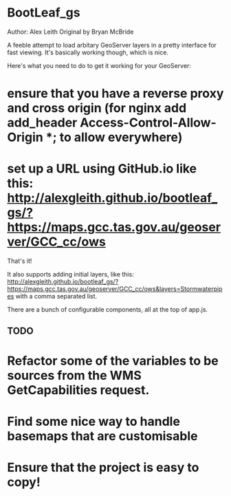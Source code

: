 BootLeaf_gs
========

Author: Alex Leith
Original by Bryan McBride


A feeble attempt to load arbitary GeoServer layers in a pretty interface for fast viewing. It's basically working though, which is nice.

Here's what you need to do to get it working for your GeoServer:
# ensure that you have a reverse proxy and cross origin (for nginx add add_header Access-Control-Allow-Origin *; to allow everywhere)
# set up a URL using GitHub.io like this: http://alexgleith.github.io/bootleaf_gs/?https://maps.gcc.tas.gov.au/geoserver/GCC_cc/ows

That's it!

It also supports adding initial layers, like this: http://alexgleith.github.io/bootleaf_gs/?https://maps.gcc.tas.gov.au/geoserver/GCC_cc/ows&layers=Stormwaterpipes with a comma separated list.

There are a bunch of configurable components, all at the top of app.js.


TODO
----
# Refactor some of the variables to be sources from the WMS GetCapabilities request.
# Find some nice way to handle basemaps that are customisable
# Ensure that the project is easy to copy!